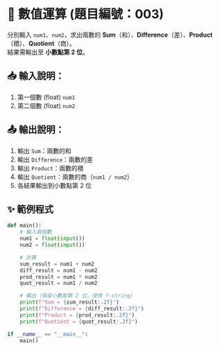 # 🔢 數值運算 (題目編號：003)

分別輸入 `num1`、`num2`，求出兩數的 **Sum**（和）、**Difference**（差）、**Product**（積）、**Quotient**（商）。  
結果需輸出至 **小數點第 2 位**。


## 📥 輸入說明：
1. 第一個數 (float) `num1`  
2. 第二個數 (float) `num2`  

## 📤 輸出說明：
1. 輸出 `Sum`：兩數的和  
2. 輸出 `Difference`：兩數的差  
3. 輸出 `Product`：兩數的積  
4. 輸出 `Quotient`：兩數的商（`num1 / num2`）  
5. 各結果輸出到小數點第 2 位  


## ✨ 範例程式

~~~python
def main():
    # 輸入兩個數
    num1 = float(input())
    num2 = float(input())

    # 計算
    sum_result = num1 + num2
    diff_result = num1 - num2
    prod_result = num1 * num2
    quot_result = num1 / num2

    # 輸出（保留小數點第 2 位，使用 f-string）
    print(f"Sum = {sum_result:.2f}")
    print(f"Difference = {diff_result:.2f}")
    print(f"Product = {prod_result:.2f}")
    print(f"Quotient = {quot_result:.2f}")

if __name__ == "__main__":
    main()
~~~
